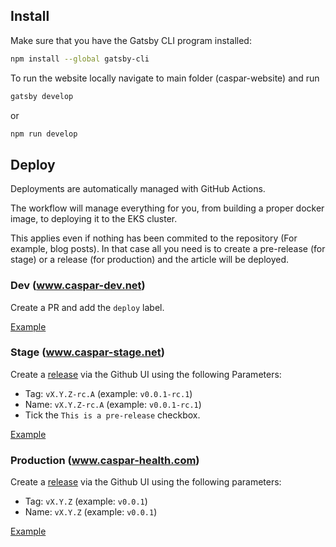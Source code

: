 
## Install

Make sure that you have the Gatsby CLI program installed:
```sh
npm install --global gatsby-cli
```

To run the website locally navigate to main folder (caspar-website) and run
```sh
gatsby develop
```
or
```sh
npm run develop
```

## Deploy

Deployments are automatically managed with GitHub Actions.

The workflow will manage everything for you, from building a proper docker image, to deploying it to the EKS cluster.

This applies even if nothing has been commited to the repository (For example, blog posts). In that case
all you need is to create a pre-release (for stage) or a release (for production) and the article will be deployed.

### Dev (www.caspar-dev.net)

Create a PR and add the `deploy` label. 

[Example](https://github.com/casparhealth/caspar-website/pull/132)

### Stage (www.caspar-stage.net)

Create a [release](https://github.com/casparhealth/caspar-website/releases/new) via the Github UI using the following Parameters:
- Tag: `vX.Y.Z-rc.A` (example: `v0.0.1-rc.1`)
- Name: `vX.Y.Z-rc.A` (example: `v0.0.1-rc.1`)
- Tick the `This is a pre-release` checkbox.

[Example](https://github.com/casparhealth/caspar-website/releases/tag/v1.0.0-rc.1)

### Production (www.caspar-health.com)

Create a [release](https://github.com/casparhealth/caspar-website/releases/new) via the Github UI using the following parameters:
- Tag: `vX.Y.Z` (example: `v0.0.1`)
- Name: `vX.Y.Z` (example: `v0.0.1`)

[Example](https://github.com/casparhealth/caspar-website/releases/tag/v1.0.0)
